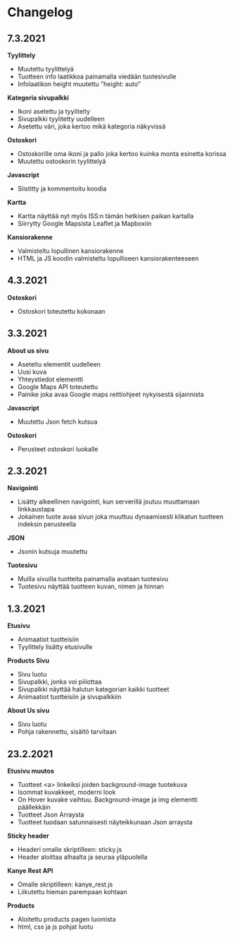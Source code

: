 # Changelog

## 7.3.2021
**Tyylittely**
- Muutettu tyylittelyä
- Tuotteen info laatikkoa painamalla viedään tuotesivulle
- Infolaatikon height muutettu "height: auto"

**Kategoria sivupalkki**
- Ikoni asetettu ja tyylitelty
- Sivupalkki tyylitetty uudelleen
- Asetettu väri, joka kertoo mikä kategoria näkyvissä

**Ostoskori**
- Ostoskorille oma ikoni ja pallo joka kertoo kuinka monta esinetta korissa
- Muutettu ostoskorin tyylittelyä

**Javascript**
- Siistitty ja kommentoitu koodia

**Kartta**
- Kartta näyttää nyt myös ISS:n tämän hetkisen paikan kartalla
- Siirrytty Google Mapsista Leaflet ja Mapboxiin

**Kansiorakenne**
- Valmisteltu lopullinen kansiorakenne
- HTML ja JS koodin valmisteltu lopulliseen kansiorakenteeseen


## 4.3.2021
**Ostoskori**
- Ostoskori toteutettu kokonaan


## 3.3.2021

**About us sivu**
- Aseteltu elementit uudelleen
- Uusi kuva
- Yhteystiedot elementti
- Google Maps API toteutettu
- Painike joka avaa Google maps reittiohjeet nykyisestä sijainnista

**Javascript**
- Muutettu Json fetch kutsua

**Ostoskori**
- Perusteet ostoskori luokalle


## 2.3.2021

**Navigointi**
- Lisätty alkeellinen navigointi, kun serverillä joutuu muuttamaan linkkaustapa
- Jokainen tuote avaa sivun joka muuttuu dynaamisesti klikatun tuotteen indeksin perusteella

**JSON**
- Jsonin kutsuja muutettu

**Tuotesivu**
- Muilla sivuilla tuotteita painamalla avataan tuotesivu
- Tuotesivu näyttää tuotteen kuvan, nimen ja hinnan


## 1.3.2021

**Etusivu**
- Animaatiot tuotteisiin
- Tyylittely lisätty etusivulle

**Products Sivu**
- Sivu luotu
- Sivupalkki, jonka voi piilottaa
- Sivupalkki näyttää halutun kategorian kaikki tuotteet
- Animaatiot tuotteisiin ja sivupalkkiin

**About Us sivu**
- Sivu luotu
- Pohja rakennettu, sisältö tarvitaan


## 23.2.2021

**Etusivu muutos**
- Tuotteet \<a> linkeiksi joiden background-image tuotekuva
- Isommat kuvakkeet, moderni look
- On Hover kuvake vaihtuu. Background-image ja img elementti päällekkäin
- Tuotteet Json Arraysta
- Tuotteet tuodaan satunnaisesti näyteikkunaan Json arraysta

**Sticky header**
- Headeri omalle skriptilleen: sticky.js
- Header aloittaa alhaalta ja seuraa yläpuolella

**Kanye Rest API**
- Omalle skriptilleen: kanye_rest.js
- Liikutettu hieman parempaan kohtaan

**Products**
- Aloitettu products pagen luomista
- html, css ja js pohjat luotu
